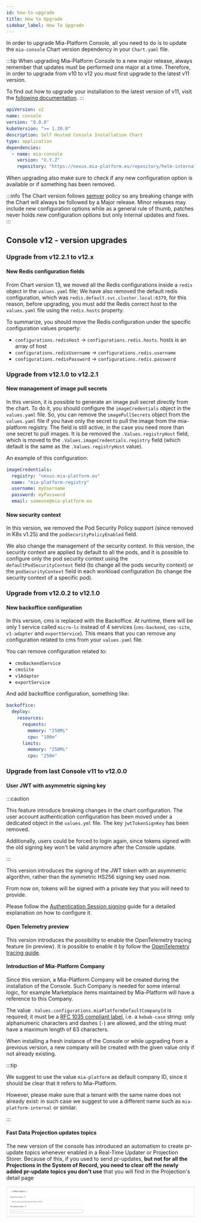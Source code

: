 ```yaml
---
id: how-to-upgrade
title: How to Upgrade
sidebar_label: How To Upgrade
---
```


<!--
WARNING: this file was automatically generated by Mia-Platform Doc Aggregator.
DO NOT MODIFY IT BY HAND.
Instead, modify the source file and run the aggregator to regenerate this file.
-->

In order to upgrade Mia-Platform Console, all you need to do is to update the `mia-console` Chart version dependency in your `Chart.yaml` file.

:::tip
When upgrading Mia-Platform Console to a new major release, always remember that updates must be performed one major at a time. Therefore, in order to upgrade from v10 to v12 you must first upgrade to the latest v11 version.

To find out how to upgrade your installation to the latest version of v11, visit the [following documentation](../../../11.x/self_hosted/installation-chart/how_to_upgrade).
:::

```yaml title="Chart.yaml" {9} showLineNumbers
apiVersion: v2
name: console
version: "0.0.0"
kubeVersion: ">= 1.20.0"
description: Self Hosted Console Installation Chart
type: application
dependencies:
  - name: mia-console
    version: "X.Y.Z"
    repository: "https://nexus.mia-platform.eu/repository/helm-internal/"
```

When upgrading also make sure to check if any new configuration option is available or if something has been removed.

:::info
The Chart version follows [semver](https://semver.org/) policy so any breaking change with the Chart will always be followed by a Major release. Minor releases may include new configuration options while as a general rule of thumb, patches never holds new configuration options but only internal updates and fixes.
:::

## Console v12 - version upgrades

### Upgrade from v12.2.1 to v12.x

#### New Redis configuration fields

From Chart version 13, we moved all the Redis configurations inside a `redis` object in the `values.yaml` file;
We have also removed the default redis configuration, which was `redis.default.svc.cluster.local:6379`,
for this reason, before upgrading, you must add the Redis correct host to the `values.yaml` file using the `redis.hosts` property.

To summarize, you should move the Redis configuration under the specific configuration values property:

* `configurations.redisHost` -> `configurations.redis.hosts`. hosts is an array of host
* `configurations.redisUsername` -> `configurations.redis.username`
* `configurations.redisPassword` -> `configurations.redis.password`

### Upgrade from v12.1.0 to v12.2.1

#### New management of image pull secrets

In this version, it is possible to generate an image pull secret directly from the chart. To do it, you should configure the `imageCredentials` object in the `values.yaml` file.
So, you can remove the `imagePullSecrets` object from the `values.yaml` file if you have only the secret to pull the image from the mia-platform registry. The field is still active, in the case you need more than one secret to pull images.
It is be removed the `.Values.registryHost` field, which is moved to the `.Values.imageCredentials.registry` field (which default is the same as the `.Values.registryHost` value).

An example of this configuration:

```yaml
imageCredentials:
  registry: "nexus.mia-platform.eu"
  name: "mia-platform-registry"
  username: myUsername
  password: myPassword
  email: someone@mia-platform.eu
```

#### New security context

In this version, we removed the Pod Security Policy support (since removed in K8s v1.25) and the `podSecurityPolicyEnabled` field.

We also change the management of the security context. In this version, the security context are applied by default to all the pods, and it is possible to configure only the pod security context using the `defaultPodSecurityContext` field (to change all the pods security context) or the `podSecurityContext` field in each workload configuration (to change the security context of a specific pod).

### Upgrade from v12.0.2 to v12.1.0

#### New backoffice configuration

In this version, cms is replaced with the Backoffice. At runtime, there will be only 1 service called `micro-lc` instead of 4 services (`cms-backend`, `cms-site`, `v1-adapter` and `exportService`).
This means that you can remove any configuration related to cms from your `values.yaml` file.

You can remove configuration related to:

* `cmsBackendService`
* `cmsSite`
* `v1Adapter`
* `exportService`

And add backoffice configuration, something like:

```yaml
backoffice:
  deploy:
    resources:
      requests:
        memory: "250Mi"
        cpu: "100m"
      limits:
        memory: "250Mi"
        cpu: "250m"
```

### Upgrade from last Console v11 to v12.0.0

#### User JWT with asymmetric signing key

:::caution

This feature introduce breaking changes in the chart configuration.
The user account authentication configuration has been moved under a dedicated object in the `values.yml` file. The key `jwtTokenSignKey` has been removed.

Additionally, users could be forced to login again, since tokens signed with the old signing key won't be valid anymore after the Console update.

:::

This version introduces the signing of the JWT token with an asymmetric algorithm, rather than the symmetric HS256 signing key used now.

From now on, tokens will be signed with a private key that you will need to provide.

Please follow the [Authentication Session signing](./helm-values/25_authentication-provider.md#session-signing) guide for a detailed explanation on how to configure it.

#### Open Telemetry preview

This version introduces the possibility to enable the OpenTelemetry tracing feature (in preview). It is possible to enable it by follow the [OpenTelemetry tracing guide](./helm-values/20_general-settings.md#optional-telemetry-configurations).

#### Introduction of Mia-Platform Company

Since this version, a Mia-Platform Company will be created during the installation of the Console.
Such Company is needed for some internal logic, for example Marketplace items maintained by Mia-Platform will have a reference to this Company.

The value `.Values.configurations.miaPlatformDefaultCompanyId` is required;
it must be a [RFC 1035 compliant label](https://datatracker.ietf.org/doc/html/rfc1035), i.e. a `kebab-case` string: only alphanumeric characters and dashes (`-`) are allowed, and the string must have a maximum length of 63 characters.

When installing a fresh instance of the Console or while upgrading from a previous version, a new company will be created with the given value only if not already existing.

:::tip

We suggest to use the value `mia-platform` as default company ID, since it should be clear that it refers to Mia-Platform.

However, please make sure that a tenant with the same name does not already exist: in such case we suggest to use a different name such as `mia-platform-internal` or similar.

:::

#### Fast Data Projection updates topics

The new version of the console has introduced an automatism to create pr-update topics whenever enabled in a Real-Time Updater or Projection Storer.
Because of this, if you used to send pr-updates, **but not for all the Projections in the System of Record, you need to clear off the newly added pr-update topics you don't use** that you will find in the Projection's detail page

![Kafka Topics section inside Projection details page](../img/kafka_topics_projection_page.png)
